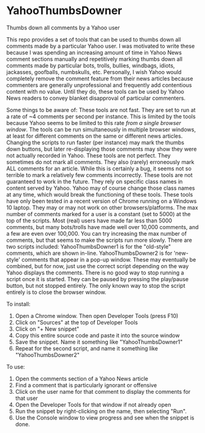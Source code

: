 # YahooThumbsDowner
Thumbs down all comments by a Yahoo user

This repo provides a set of tools that can be used to thumbs down all comments made by a particular Yahoo user. I was motivated to write these because I was spending an increasing amount of time in Yahoo News comment sections manually and repetitively marking thumbs down all comments made by particular bots, trolls, bullies, windbags, idiots, jackasses, goofballs, numbskulls, etc. Personally, I wish Yahoo would completely remove the comment feature from their news articles because commenters are generally unprofessional and frequently add contentious content with no value. Until they do, these tools can be used by Yahoo News readers to convey blanket disapproval of particular commenters.

Some things to be aware of:
  These tools are not fast. They are set to run at a rate of ~4 comments per second per instance. This is limited by the tools because Yahoo seems to be limited to this rate *from a single browser window*. The tools can be run simultaneously in multiple browser windows, at least for different comments on the same or different news articles. Changing the scripts to run faster (per instance) may mark the thumbs down buttons, but later re-displaying those comments may show they were not actually recorded in Yahoo.
  These tools are not perfect. They sometimes do not mark all comments. They also (rarely) erroneously mark ALL comments for an article. While this is certainly a bug, it seems not so terrible to mark a relatively few comments incorrectly.
  These tools are not guaranteed to work in the future. They rely on specific class names in content served by Yahoo. Yahoo may of course change those class names at any time, which would break the functioning of these tools.
  These tools have only been tested in a recent version of Chrome running on a Windows 10 laptop. They may or may not work on other browsers/platforms.
  The max number of comments marked for a user is a constant (set to 5000) at the top of the scripts. Most (real) users have made far less than 5000 comments, but many bots/trolls have made well over 10,000 comments, and a few are even over 100,000. You can try increasing the max number of comments, but that seems to make the scripts run more slowly.
  There are two scripts included: YahooThumbsDowner1 is for the "old-style" comments, which are shown in-line. YahooThumbsDowner2 is for 'new-style' comments that appear in a pop-up window. These may eventually be combined, but for now, just use the correct script depending on the way Yahoo displays the comments.
  There is no good way to stop running a script once it is started. They can be paused by pressing the play/pause button, but not stopped entirely. The only known way to stop the script entirely is to close the browser window.

To install:
1. Open a Chrome window. Then open Developer Tools (press F10)
2. Click on "Sources" at the top of Developer Tools
3. Click on "+ New snippet"
4. Copy this entire source code and paste it into the source window
5. Save the snippet. Name it something like "YahooThumbsDowner1"
6. Repeat for the second script, and name it something like "YahooThumbsDowner2"

To use: 
1. Open the comments section of a Yahoo News article
2. Find a comment that is particularly ignorant or offensive
3. Click on the user name for that comment to display the comments for that user
4. Open the Developer Tools for that window if not already open
5. Run the snippet by right-clicking on the name, then selecting "Run".
6. Use the Console window to view progress and see when the snippet is done.
